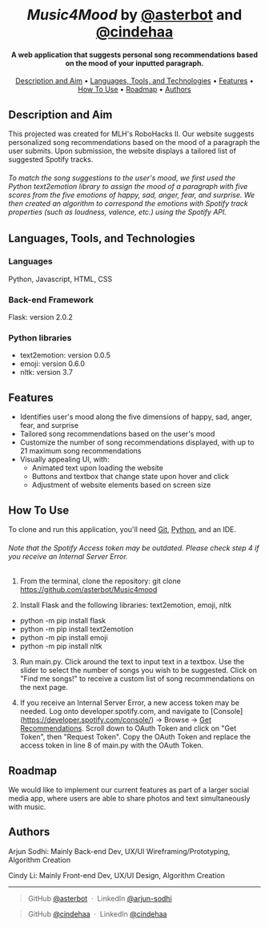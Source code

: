 <h1 align="center">
  <br>
  <i>Music4Mood</i> by <a href=https://github.com/asterbot>@asterbot</a> and <a href=https://github.com/cindehaa>@cindehaa</a>
  <br>
</h1>

<h4 align="center">A web application that suggests personal song recommendations based on the mood of your inputted paragraph.</h4>

<p align="center">
  <a href="#description-and-aim">Description and Aim</a> •
  <a href="#languages-tools-and-technologies">Languages, Tools, and Technologies</a> •
  <a href="#features">Features</a> •
  <a href="#how-to-use">How To Use</a> •
  <a href="#roadmap">Roadmap</a> •
  <a href="#authors">Authors</a>  
</p>

## Description and Aim
This projected was created for MLH's RoboHacks II. Our website suggests personalized song recommendations based on the mood of a paragraph the user submits. Upon submission, the website displays a tailored list of suggested Spotify tracks.

###### To match the song suggestions to the user's mood, we first used the Python text2emotion library to assign the mood of a paragraph with five scores from the five emotions of happy, sad, anger, fear, and surprise. We then created an algorithm to correspond the emotions with Spotify track properties (such as loudness, valence, etc.) using the Spotify API. 

## Languages, Tools, and Technologies
### Languages
Python, Javascript, HTML, CSS

### Back-end Framework
Flask: version 2.0.2

### Python libraries
* text2emotion: version 0.0.5
* emoji: version 0.6.0
* nltk: version 3.7

## Features
* Identifies user's mood along the five dimensions of happy, sad, anger, fear, and surprise
* Tailored song recommendations based on the user's mood
* Customize the number of song recommendations displayed, with up to 21 maximum song recommendations
* Visually appealing UI, with: 
  *  Animated text upon loading the website
  *  Buttons and textbox that change state upon hover and click
  *  Adjustment of website elements based on screen size 

## How To Use
To clone and run this application, you'll need [Git](https://git-scm.com), [Python](https://www.python.org/downloads/), and an IDE.

###### Note that the Spotify Access token may be outdated. Please check step 4 if you receive an Internal Server Error.

1. From the terminal, clone the repository:
git clone https://github.com/asterbot/Music4mood

2. Install Flask and the following libraries: text2emotion, emoji, nltk
* python -m pip install flask
* python -m pip install text2emotion
* python -m pip install emoji
* python -m pip install nltk

3. Run main.py. Click around the text to input text in a textbox. Use the slider to select the number of songs you wish to be suggested. Click on "Find me songs!" to receive a custom list of song recommendations on the next page.

4. If you receive an Internal Server Error, a new access token may be needed. Log onto developer.spotify.com, and navigate to [Console] (https://developer.spotify.com/console/) -> Browse -> [Get Recommendations](https://developer.spotify.com/console/get-recommendations/). Scroll down to OAuth Token and click on "Get Token", then "Request Token". Copy the OAuth Token and replace the access token in line 8 of main.py with the OAuth Token.

## Roadmap
We would like to implement our current features as part of a larger social media app, where users are able to share photos and text simultaneously with music.

## Authors

Arjun Sodhi: Mainly Back-end Dev, UX/UI Wireframing/Prototyping, Algorithm Creation

Cindy Li: Mainly Front-end Dev, UX/UI Design, Algorithm Creation

---
> GitHub [@asterbot](https://github.com/asterbot) &nbsp;&middot;&nbsp;
>  LinkedIn [@arjun-sodhi](https://www.linkedin.com/in/arjun-sodhi/) 

> GitHub [@cindehaa](https://github.com/cindehaa) &nbsp;&middot;&nbsp;
> LinkedIn [@cindehaa](https://www.linkedin.com/in/cindehaa/)
